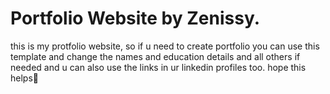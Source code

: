 # Portfolio Website by Zenissy.
this is my protfolio website, so if u need to create portfolio 
you can use this template and change the names and education details and all others if needed and u can also use the links in ur linkedin profiles too.
hope this helps🤗
